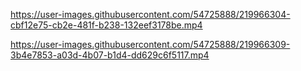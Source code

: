

https://user-images.githubusercontent.com/54725888/219966304-cbf12e75-cb2e-481f-b238-132eef3178be.mp4



https://user-images.githubusercontent.com/54725888/219966309-3b4e7853-a03d-4b07-b1d4-dd629c6f5117.mp4


